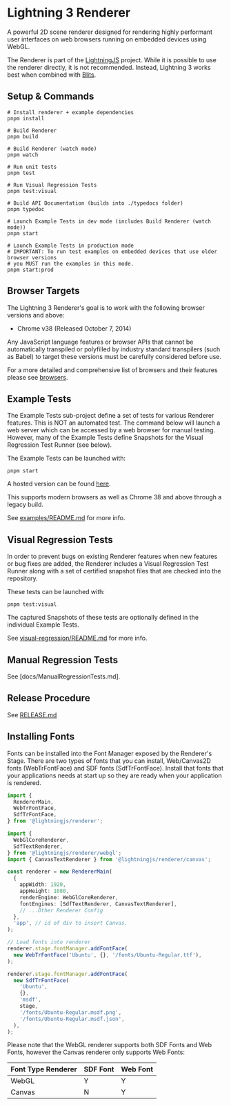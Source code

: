 # Lightning 3 Renderer

A powerful 2D scene renderer designed for rendering highly performant user
interfaces on web browsers running on embedded devices using WebGL.

The Renderer is part of the [LightningJS](https://lightningjs.io) project. While it is possible to use the renderer directly, it is not recommended. Instead, Lightning 3 works best when combined with [Blits](https://lightningjs.io/v3-docs/blits/getting_started/intro.html).

## Setup & Commands

```
# Install renderer + example dependencies
pnpm install

# Build Renderer
pnpm build

# Build Renderer (watch mode)
pnpm watch

# Run unit tests
pnpm test

# Run Visual Regression Tests
pnpm test:visual

# Build API Documentation (builds into ./typedocs folder)
pnpm typedoc

# Launch Example Tests in dev mode (includes Build Renderer (watch mode))
pnpm start

# Launch Example Tests in production mode
# IMPORTANT: To run test examples on embedded devices that use older browser versions
# you MUST run the examples in this mode.
pnpm start:prod
```

## Browser Targets

The Lightning 3 Renderer's goal is to work with the following browser versions and above:

- Chrome v38 (Released October 7, 2014)

Any JavaScript language features or browser APIs that cannot be automatically transpiled or polyfilled by industry standard transpilers (such as Babel) to target these versions must be carefully considered before use.

For a more detailed and comprehensive list of browsers and their features please see [browsers](./BROWSERS.md).

## Example Tests

The Example Tests sub-project define a set of tests for various Renderer
features. This is NOT an automated test. The command below will launch a
web server which can be accessed by a web browser for manual testing. However,
many of the Example Tests define Snapshots for the Visual Regression Test Runner
(see below).

The Example Tests can be launched with:

```
pnpm start
```

A hosted version can be found [here](https://lightning-js.github.io/renderer/).

This supports modern browsers as well as Chrome 38 and above through a legacy build.

See [examples/README.md](./examples/README.md) for more info.

## Visual Regression Tests

In order to prevent bugs on existing Renderer features when new features or bug
fixes are added, the Renderer includes a Visual Regression Test Runner along
with a set of certified snapshot files that are checked into the repository.

These tests can be launched with:

```
pnpm test:visual
```

The captured Snapshots of these tests are optionally defined in the individual
Example Tests.

See [visual-regression/README.md](./visual-regression/README.md) for more info.

## Manual Regression Tests

See [docs/ManualRegressionTests.md].

## Release Procedure

See [RELEASE.md](./RELEASE.md)

## Installing Fonts

Fonts can be installed into the Font Manager exposed by the Renderer's Stage.
There are two types of fonts that you can install, Web/Canvas2D fonts (WebTrFontFace)
and SDF fonts (SdfTrFontFace). Install that fonts that your applications needs
at start up so they are ready when your application is rendered.

```ts
import {
  RendererMain,
  WebTrFontFace,
  SdfTrFontFace,
} from '@lightningjs/renderer';

import {
  WebGlCoreRenderer,
  SdfTextRenderer,
} from '@lightningjs/renderer/webgl';
import { CanvasTextRenderer } from '@lightningjs/renderer/canvas';

const renderer = new RendererMain(
  {
    appWidth: 1920,
    appHeight: 1080,
    renderEngine: WebGlCoreRenderer,
    fontEngines: [SdfTextRenderer, CanvasTextRenderer],
    // ...Other Renderer Config
  },
  'app', // id of div to insert Canvas.
);

// Load fonts into renderer
renderer.stage.fontManager.addFontFace(
  new WebTrFontFace('Ubuntu', {}, '/fonts/Ubuntu-Regular.ttf'),
);

renderer.stage.fontManager.addFontFace(
  new SdfTrFontFace(
    'Ubuntu',
    {},
    'msdf',
    stage,
    '/fonts/Ubuntu-Regular.msdf.png',
    '/fonts/Ubuntu-Regular.msdf.json',
  ),
);
```

Please note that the WebGL renderer supports both SDF Fonts and Web Fonts, however the
Canvas renderer only supports Web Fonts:

| Font Type Renderer | SDF Font | Web Font |
| ------------------ | -------- | -------- |
| WebGL              | Y        | Y        |
| Canvas             | N        | Y        |
